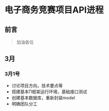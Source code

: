 # 电子商务竞赛项目API进程

## 前言

>加油各位

## 3月

### 3月1号 ###

* 讨论项目方向，技术要点等
* 搭建基本Π框架运行环境，基础接口测试
* 创建基本数据库，重新封装model
* 明确团队分工